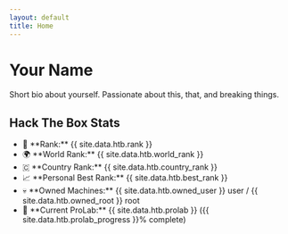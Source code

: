 ```yaml
---
layout: default
title: Home
---
```


# Your Name
Short bio about yourself. Passionate about this, that, and breaking things.

<div class="card">
  <h2>Hack The Box Stats</h2>
  <ul>
    <li>🏅 **Rank:** {{ site.data.htb.rank }}</li>
    <li>🌍 **World Rank:** {{ site.data.htb.world_rank }}</li>
    <li>🇨 **Country Rank:** {{ site.data.htb.country_rank }}</li>
    <li>📈 **Personal Best Rank:** {{ site.data.htb.best_rank }}</li>
    <li>💀 **Owned Machines:** {{ site.data.htb.owned_user }} user / {{ site.data.htb.owned_root }} root</li>
    <li>🔬 **Current ProLab:** {{ site.data.htb.prolab }} ({{ site.data.htb.prolab_progress }}% complete)</li>
  </ul>
</div>

